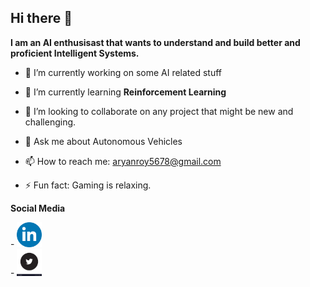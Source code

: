 ## Hi there 👋

**I am an AI enthusisast that wants to understand and build better and proficient Intelligent Systems.**

 - 🔭 I’m currently working on some AI related stuff
 
 - 🌱 I’m currently learning **Reinforcement Learning**
 
 - 👯 I’m looking to collaborate on any project that might be new and challenging.
 
 - 💬 Ask me about Autonomous Vehicles
 
 - 📫 How to reach me: aryanroy5678@gmail.com
 
 - ⚡ Fun fact: Gaming is relaxing.
 
 **Social Media**
 
<div class="row">
  <div class="column"> 
- <a href = "https://www.linkedin.com/in/aryan-roy-914458189/"><img src="icon.png" alt="drawing" width="40"/></a>
  </div>
     <div class="column">
- <a href = "https://twitter.com/aryanroy5678"><img src="icon2.jpg" alt="drawing" width="40"/></a>
 </div></div>
